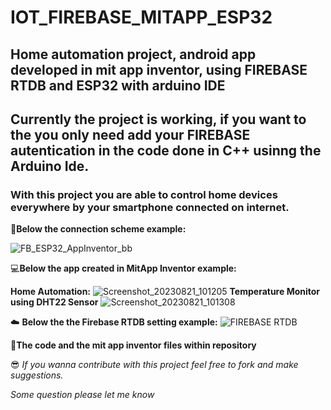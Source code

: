 # IOT_FIREBASE_MITAPP_ESP32


## Home automation project, android app developed in mit app inventor, using FIREBASE RTDB  and ESP32 with arduino IDE 

## Currently the project is working, if you want to the you only need add your FIREBASE autentication in the code done in C++ usinng the Arduino Ide. 


### **With this project you are able to control home devices everywhere by your smartphone connected on internet.**

🔌**Below the connection scheme example:**

![FB_ESP32_AppInventor_bb](https://github.com/tomtecsolutions/IOT_FIREBASE_MITAPP_ESP32/assets/116029470/b1773021-be50-4952-b6ca-7712215f0273)


💻**Below the app created in MitApp Inventor example:**

**Home Automation:**
![Screenshot_20230821_101205](https://github.com/tomtecsolutions/IOT_FIREBASE_MITAPP_ESP32/assets/116029470/303c4e0e-8d0a-4452-80a9-3872fcdff85e)
**Temperature Monitor using DHT22 Sensor**
![Screenshot_20230821_101308](https://github.com/tomtecsolutions/IOT_FIREBASE_MITAPP_ESP32/assets/116029470/cdb82c08-c764-4473-a673-8884a2055724)

☁️ **Below the the Firebase RTDB setting example:**
![FIREBASE RTDB](https://github.com/tomtecsolutions/IOT_FIREBASE_MITAPP_ESP32/assets/116029470/6e67b6df-e77d-47c5-b2c6-e65ca94bdf66)


📝**The code and the mit app inventor files within repository**


😎 *If you wanna contribute with this project feel free to fork and make suggestions.*

*Some question please let me know*
